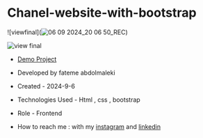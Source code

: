 # Chanel-website-with-bootstrap
![viewfinal](![06 09 2024_20 06 50_REC](https://github.com/user-attachments/assets/e8c99684-0064-4625-a6ea-fc1042ada831))

![view final]()

- [Demo Project]( https://fatemeabdolmaleki.github.io/Chanel-website-with-bootstrap/)

- Developed by fateme abdolmaleki

- Created - 2024-9-6

- Technologies Used - Html , css , bootstrap

- Role - Frontend

- How to reach me : with my [instagram](https://www.instagram.com/fatemeabdolmaleki_) and [linkedin](https://www.linkedin.com/in/fateme-abdolmaleki)
